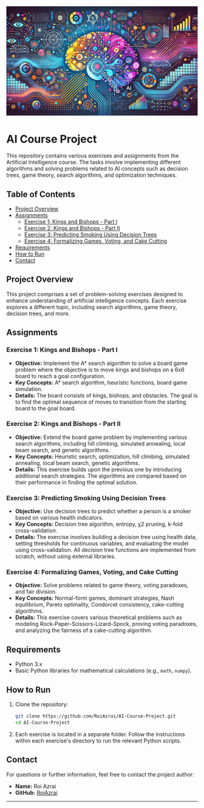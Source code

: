 ![AI-Course-Project](./AIProject.webp)
---

# AI Course Project

This repository contains various exercises and assignments from the Artificial Intelligence course. The tasks involve implementing different algorithms and solving problems related to AI concepts such as decision trees, game theory, search algorithms, and optimization techniques.

## Table of Contents

- [Project Overview](#project-overview)
- [Assignments](#assignments)
  - [Exercise 1: Kings and Bishops - Part I](#exercise-1-kings-and-bishops---part-i)
  - [Exercise 2: Kings and Bishops - Part II](#exercise-2-kings-and-bishops---part-ii)
  - [Exercise 3: Predicting Smoking Using Decision Trees](#exercise-3-predicting-smoking-using-decision-trees)
  - [Exercise 4: Formalizing Games, Voting, and Cake Cutting](#exercise-4-formalizing-games-voting-and-cake-cutting)
- [Requirements](#requirements)
- [How to Run](#how-to-run)
- [Contact](#contact)

## Project Overview

This project comprises a set of problem-solving exercises designed to enhance understanding of artificial intelligence concepts. Each exercise explores a different topic, including search algorithms, game theory, decision trees, and more.

## Assignments

### Exercise 1: Kings and Bishops - Part I

- **Objective:** Implement the A* search algorithm to solve a board game problem where the objective is to move kings and bishops on a 6x6 board to reach a goal configuration.
- **Key Concepts:** A* search algorithm, heuristic functions, board game simulation.
- **Details:** The board consists of kings, bishops, and obstacles. The goal is to find the optimal sequence of moves to transition from the starting board to the goal board.

### Exercise 2: Kings and Bishops - Part II

- **Objective:** Extend the board game problem by implementing various search algorithms, including hill climbing, simulated annealing, local beam search, and genetic algorithms.
- **Key Concepts:** Heuristic search, optimization, hill climbing, simulated annealing, local beam search, genetic algorithms.
- **Details:** This exercise builds upon the previous one by introducing additional search strategies. The algorithms are compared based on their performance in finding the optimal solution.

### Exercise 3: Predicting Smoking Using Decision Trees

- **Objective:** Use decision trees to predict whether a person is a smoker based on various health indicators.
- **Key Concepts:** Decision tree algorithm, entropy, χ2 pruning, k-fold cross-validation.
- **Details:** The exercise involves building a decision tree using health data, setting thresholds for continuous variables, and evaluating the model using cross-validation. All decision tree functions are implemented from scratch, without using external libraries.

### Exercise 4: Formalizing Games, Voting, and Cake Cutting

- **Objective:** Solve problems related to game theory, voting paradoxes, and fair division.
- **Key Concepts:** Normal-form games, dominant strategies, Nash equilibrium, Pareto optimality, Condorcet consistency, cake-cutting algorithms.
- **Details:** This exercise covers various theoretical problems such as modeling Rock-Paper-Scissors-Lizard-Spock, proving voting paradoxes, and analyzing the fairness of a cake-cutting algorithm.

## Requirements

- Python 3.x
- Basic Python libraries for mathematical calculations (e.g., `math`, `numpy`).

## How to Run

1. Clone the repository:

    ```bash
    git clone https://github.com/RoiAzrai/AI-Course-Project.git
    cd AI-Course-Project
    ```

2. Each exercise is located in a separate folder. Follow the instructions within each exercise's directory to run the relevant Python scripts.

## Contact

For questions or further information, feel free to contact the project author:

- **Name:** Roi Azrai
- **GitHub:** [RoiAzrai](https://github.com/RoiAzrai)

---
